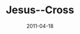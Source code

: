 ---
layout: music 
title: "Jesus--Cross"
series: "The Story"
date: 2011-04-18 
description: "Chuck Mingo talks about the story of the sacrificial lamb."
audio: "http://s3.amazonaws.com/crossroadsaudiomessages/thestory04.mp3"
audio-duration: "37:05"
---